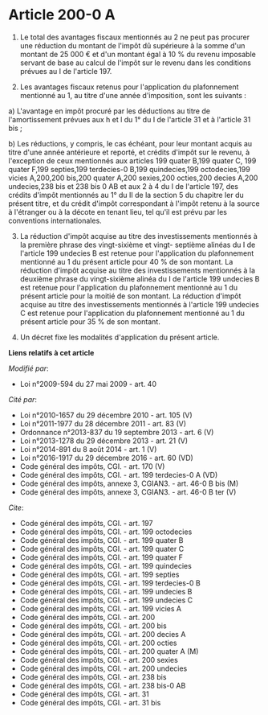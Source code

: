 # Article 200-0 A

1. Le total des avantages fiscaux mentionnés au 2 ne peut pas procurer une réduction du montant de l'impôt dû supérieure à la
somme d'un montant de 25 000 € et d'un montant égal à 10 % du revenu imposable servant de base au calcul de l'impôt sur le
revenu dans les conditions prévues au I de l'article 197.

2. Les avantages fiscaux retenus pour l'application du plafonnement mentionné au 1, au titre d'une année d'imposition, sont
les suivants : 

a) L'avantage en impôt procuré par les déductions au titre de l'amortissement prévues aux h et l du 1° du I de l'article 31
et à l'article 31 bis ; 

b) Les réductions, y compris, le cas échéant, pour leur montant acquis au titre d'une année antérieure et reporté, et crédits
d'impôt sur le revenu, à l'exception de ceux mentionnés aux articles 199 quater B,199 quater C,
199 quater F,199 septies,199 terdecies-0 B,199 quindecies,199 octodecies,199 vicies A,200,200 bis,200 quater A,200 sexies,200
octies,200 decies A,200 undecies,238 bis et 238 bis 0 AB et aux 2 à 4 du I de l'article 197, des crédits d'impôt mentionnés
au 1° du II de la section 5 du chapitre Ier du présent titre, et du crédit d'impôt correspondant à l'impôt retenu à la source
à l'étranger ou à la décote en tenant lieu, tel qu'il est prévu par les conventions internationales. 

3. La réduction d'impôt acquise au titre des investissements mentionnés à la première phrase des vingt-sixième et vingt-
septième alinéas du I de l'article 199 undecies B est retenue pour l'application du plafonnement mentionné au 1 du présent
article pour 40 % de son montant. La réduction d'impôt acquise au titre des investissements mentionnés à la deuxième phrase
du vingt-sixième alinéa du I de l'article 199 undecies B est retenue pour l'application du plafonnement mentionné au 1 du
présent article pour la moitié de son montant. La réduction d'impôt acquise au titre des investissements mentionnés à
l'article 199 undecies C est retenue pour l'application du plafonnement mentionné au 1 du présent article pour 35 % de son
montant. 

4. Un décret fixe les modalités d'application du présent article.

**Liens relatifs à cet article**

_Modifié par_:

  - Loi n°2009-594 du 27 mai 2009 - art. 40

_Cité par_:

  - Loi n°2010-1657 du 29 décembre 2010 - art. 105 (V)
  - Loi n°2011-1977 du 28 décembre 2011 - art. 83 (V)
  - Ordonnance n°2013-837 du 19 septembre 2013 - art. 6 (V)
  - Loi n°2013-1278 du 29 décembre 2013 - art. 21 (V)
  - Loi n°2014-891 du 8 août 2014 - art. 1 (V)
  - Loi n°2016-1917 du 29 décembre 2016 - art. 60 (VD)
  - Code général des impôts, CGI. - art. 170 (V)
  - Code général des impôts, CGI. - art. 199 terdecies-0 A (VD)
  - Code général des impôts, annexe 3, CGIAN3. - art. 46-0 B bis (M)
  - Code général des impôts, annexe 3, CGIAN3. - art. 46-0 B ter (V)

_Cite_:

  - Code général des impôts, CGI. - art. 197
  - Code général des impôts, CGI. - art. 199 octodecies
  - Code général des impôts, CGI. - art. 199 quater B
  - Code général des impôts, CGI. - art. 199 quater C
  - Code général des impôts, CGI. - art. 199 quater F
  - Code général des impôts, CGI. - art. 199 quindecies
  - Code général des impôts, CGI. - art. 199 septies
  - Code général des impôts, CGI. - art. 199 terdecies-0 B
  - Code général des impôts, CGI. - art. 199 undecies B
  - Code général des impôts, CGI. - art. 199 undecies C
  - Code général des impôts, CGI. - art. 199 vicies A
  - Code général des impôts, CGI. - art. 200
  - Code général des impôts, CGI. - art. 200 bis
  - Code général des impôts, CGI. - art. 200 decies A
  - Code général des impôts, CGI. - art. 200 octies
  - Code général des impôts, CGI. - art. 200 quater A (M)
  - Code général des impôts, CGI. - art. 200 sexies
  - Code général des impôts, CGI. - art. 200 undecies
  - Code général des impôts, CGI. - art. 238 bis
  - Code général des impôts, CGI. - art. 238 bis-0 AB
  - Code général des impôts, CGI. - art. 31
  - Code général des impôts, CGI. - art. 31 bis
